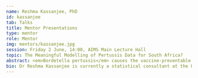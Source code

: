 ```yaml
---
name: Reshma Kassanjee, PhD
id: kassanjee
tab: Talks
title: Mentor Presentations
type: mentor
role: Mentor
img: mentors/kassanjee.jpg
session: Friday 2 June, 14:00, AIMS Main Lecture Hall
topic: The Meaningful Modelling of Pertussis Data for South Africa?
abstract: <em>Bordetella pertussis</em> causes the vaccine-preventable and highly infectious respiratory disease that is commonly called Whooping Cough. Trends in cases over time have varied substantially by country, leading to the renewed assessment of vaccination schedules. Questions about South Africa’s vaccine strategy have recently been posed. The ongoing modelling project that has been initiated to try to answer these questions will be summarised.
bio: Dr Reshma Kassanjee is currently a statistical consultant at the University of Cape Town, providing support to researchers from a diversity of fields – from ecology to psychology. Previously a researcher at SACEMA, focused primarily on the development of methodologies to estimate HIV incidence, her core interests remain in the areas of public health and epidemiology. Through a recent collaboration with Vaccines for Africa, Reshma is now also exploring the area of mathematical modelling for assessing interventions.
---
```


